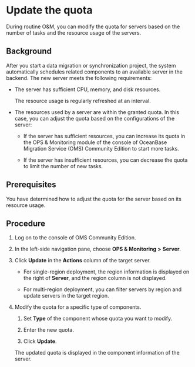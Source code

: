 # Update the quota

During routine O&M, you can modify the quota for servers based on the number of tasks and the resource usage of the servers.

## Background

After you start a data migration or synchronization project, the system automatically schedules related components to an available server in the backend. The new server meets the following requirements:

* The server has sufficient CPU, memory, and disk resources.

   The resource usage is regularly refreshed at an interval.

* The resources used by a server are within the granted quota. In this case, you can adjust the quota based on the configurations of the server:

   * If the server has sufficient resources, you can increase its quota in the OPS & Monitoring module of the console of OceanBase Migration Service (OMS) Community Edition to start more tasks.

   * If the server has insufficient resources, you can decrease the quota to limit the number of new tasks.

## Prerequisites

You have determined how to adjust the quota for the server based on its resource usage.

## Procedure

1. Log on to the console of OMS Community Edition.

2. In the left-side navigation pane, choose **OPS & Monitoring** **>** **Server**.

3. Click **Update** in the **Actions** column of the target server.

   * For single-region deployment, the region information is displayed on the right of **Server**, and the region column is not displayed.

   * For multi-region deployment, you can filter servers by region and update servers in the target region.

4. Modify the quota for a specific type of components.

   1. Set **Type** of the component whose quota you want to modify.

   2. Enter the new quota.

   3. Click **Update**.

   The updated quota is displayed in the component information of the server.